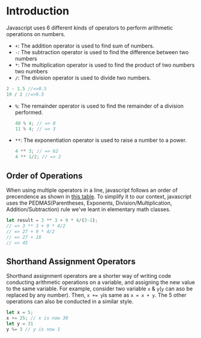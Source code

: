# Introduction

Javascript uses 6 different kinds of operators to perform arithmetic operations on numbers.

- `+`: The addition operator is used to find sum of numbers.
- `-`: The subtraction operator is used to find the difference between two numbers
- `*`: The multiplication operator is used to find the product of two numbers two numbers
- `/`: The division operator is used to divide two numbers.

```javascript
2 - 1.5 //=>0.5
19 / 2 //=>9.5
```

- `%`: The remainder operator is used to find the remainder of a division performed.

  ```javascript
  40 % 4; // => 0
  11 % 4; // => 3
  ```
  
- `**`: The exponentiation operator is used to raise a number to a power.

  ```javascript
  4 ** 3; // => 62
  4 ** 1/2; // => 2
  ```
  
## Order of Operations

When using multiple operators in a line, javascript follows an order of precendence as shown in [this table](https://developer.mozilla.org/en-US/docs/Web/JavaScript/Reference/Operators/Operator_Precedence#table). To simplify it to our context, javascript uses the PEDMAS(Parentheses, Exponents, Division/Multiplication, Addition/Subtraction) rule we've leant in elementary math classes.

```javascript
let result = 3 ** 3 + 9 * 4/(3-1);
// => 3 ** 3 + 9 * 4/2
// => 27 + 9 * 4/2
// => 27 + 18
// => 45
```

## Shorthand Assignment Operators

Shorthand assignment operators are a shorter way of writing code conducting arithmetic operations on a variable, and assigning the new value to the same variable. For example, consider two variable `x` & `y`(`y` can aso be replaced by any number). Then, `x += y`is same as `x = x + y`. The 5 other operations can also be conducted in a similar style.

```javascript
let x = 5;
x += 25; // x is now 30
let y = 31
y %= 3 // y is now 1
```
